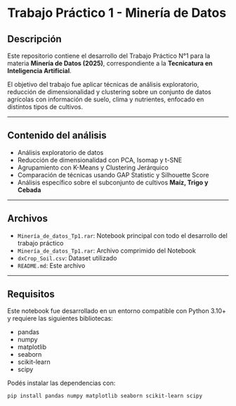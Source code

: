 # Trabajo Práctico 1 - Minería de Datos

## Descripción

Este repositorio contiene el desarrollo del Trabajo Práctico N°1 para la materia **Minería de Datos (2025)**, correspondiente a la **Tecnicatura en Inteligencia Artificial**.

El objetivo del trabajo fue aplicar técnicas de análisis exploratorio, reducción de dimensionalidad y clustering sobre un conjunto de datos agrícolas con información de suelo, clima y nutrientes, enfocado en distintos tipos de cultivos.

---

## Contenido del análisis

- Análisis exploratorio de datos
- Reducción de dimensionalidad con PCA, Isomap y t-SNE
- Agrupamiento con K-Means y Clustering Jerárquico
- Comparación de técnicas usando GAP Statistic y Silhouette Score
- Análisis específico sobre el subconjunto de cultivos **Maíz, Trigo y Cebada**

---

## Archivos

- `Minería_de_datos_Tp1.rar`: Notebook principal con todo el desarrollo del trabajo práctico
- `Minería_de_datos_Tp1.rar`: Archivo comprimido del Notebook
- `dxCrop_Soil.csv`: Dataset utilizado
- `README.md`: Este archivo

---

## Requisitos

Este notebook fue desarrollado en un entorno compatible con Python 3.10+ y requiere las siguientes bibliotecas:

- pandas
- numpy
- matplotlib
- seaborn
- scikit-learn
- scipy

Podés instalar las dependencias con:

```bash
pip install pandas numpy matplotlib seaborn scikit-learn scipy
